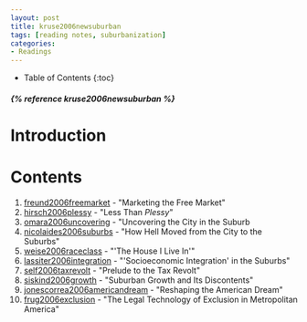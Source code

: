 ```yaml
---
layout: post
title: kruse2006newsuburban
tags: [reading notes, suburbanization]
categories:
- Readings
---
```

* Table of Contents
{:toc}

<h5>{% reference kruse2006newsuburban %}</h5>

Introduction
============



Contents
========

1. [freund2006freemarket]() - "Marketing the Free Market"
2. [hirsch2006plessy]() - "Less Than *Plessy*"
3. [omara2006uncovering]() - "Uncovering the City in the Suburb
4. [nicolaides2006suburbs]() - "How Hell Moved from the City to the Suburbs"
5. [weise2006raceclass]() - "'The House I Live In'"
6. [lassiter2006integration]() - "'Socioeconomic Integration' in the Suburbs"
7. [self2006taxrevolt]() - "Prelude to the Tax Revolt"
8. [siskind2006growth]() - "Suburban Growth and Its Discontents"
9. [jonescorrea2006americandream]() - "Reshaping the American Dream"
10. [frug2006exclusion]() - "The Legal Technology of Exclusion in Metropolitan America"
